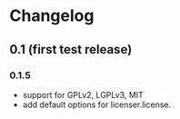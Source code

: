 # Changelog
## 0.1 (first test release)
### 0.1.5
* support for GPLv2, LGPLv3, MIT
* add default options for licenser.license.


